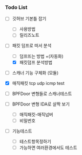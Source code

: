 ### Todo List

- [ ]  깃허브 기본틀 잡기
    - [ ]  사용방법
    - [ ]  릴리즈노트
    
- [ ]  패킷 덤프로 떠서 분석
    - [ ]  덤프뜨는 방법 +(자동화)
    - [X]  패킷덤프 분석방법
    
- [ ]  스캐너 기능 구체화 (모듈)

- [X]  매직패킷 tcp udp icmp test

- [ ]  BPFDoor 변형들로 스캐너테스트

- [ ]  BPFDoor 변형 IDA로 살짝 보기
    - [ ]  매직패킷-매직넘버
    - [ ]  비밀번호

- [ ]  기능테스트
    - [ ]  테스트항목정하기
    - [ ]  가능하면 여러환경에서도 테스트
